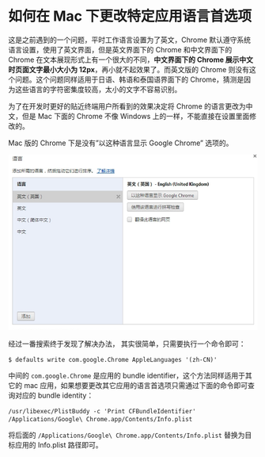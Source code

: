 # 如何在 Mac 下更改特定应用语言首选项

这是之前遇到的一个问题，平时工作语言设置为了英文，Chrome 默认遵守系统语言设置，使用了英文界面，但是英文界面下的 Chrome 和中文界面下的 Chrome 在文本展现形式上有一个很大的不同，**中文界面下的 Chrome 展示中文时页面文字最小大小为 12px**，再小就不起效果了。而英文版的 Chrome 则没有这个问题。这个问题同样适用于日语、韩语和泰国语界面下的 Chrome，猜测是因为这些语言的字符密集度较高，太小的文字不容易识别。

为了在开发时更好的贴近终端用户所看到的效果决定将 Chrome 的语言更改为中文，但是 Mac 下面的 Chrome 不像 Windows 上的一样，不能直接在设置里面修改的。

Mac 版的 Chrome 下是没有”以这种语言显示 Google Chrome” 选项的。

![截图](./change-language-preference-per-app-in-mac/chrome-windows.png)

经过一番搜索终于发现了解决办法， 其实很简单，只需要执行一个命令即可：

```
$ defaults write com.google.Chrome AppleLanguages '(zh-CN)'
```

中间的 `com.google.Chrome` 是应用的 bundle identifier，这个方法同样适用于其它的 mac 应用，如果想要更改其它应用的语言首选项只需通过下面的命令即可查询对应的 bundle identity：

```
/usr/libexec/PlistBuddy -c 'Print CFBundleIdentifier' /Applications/Google\ Chrome.app/Contents/Info.plist
```

将后面的 `/Applications/Google\ Chrome.app/Contents/Info.plist` 替换为目标应用的 Info.plist 路径即可。
